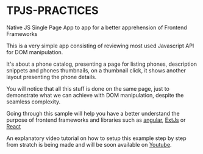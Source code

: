 # TPJS-PRACTICES
Native JS Single Page App to app for a better apprehension of Frontend Frameworks 

This is a very simple app consisting of reviewing most used Javascript API for DOM manipulation.

It's about a phone catalog, presenting a page for listing phones, description snippets and phones thumbnails, 
on a thumbnail click, it shows another layout presenting the phone details. 

You will notice that all this stuff is done on the same page, just to demonstrate what we can achieve with DOM manipulation, 
despite the seamless complexity.

Going through this sample will help you have a better understand the purpose of frontend frameworks and libraries such as <a href="https://angular.io">angular</a>,
<a href="https://docs.sencha.com/extjs/6.5.3">ExtJs</a> or <a href="https://reactjs.org/">React</a>

An explanatory video tutorial on how to setup this example step by step from stratch is being made and will be soon available on 
<a href="https://www.youtube.com/channel/UC3wRVdMon6U6XybYR9NP6dA">Youtube</a>.

